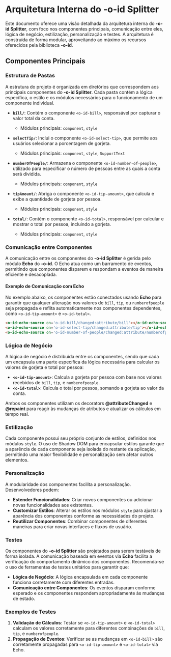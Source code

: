 # Arquitetura Interna do -o-id Splitter

Este documento oferece uma visão detalhada da arquitetura interna do **-o-id Splitter**, com foco nos componentes principais, comunicação entre eles, lógica de negócio, estilização, personalização e testes. A arquitetura é construída de forma modular, aproveitando ao máximo os recursos oferecidos pela biblioteca **-o-id**.

## Componentes Principais

### Estrutura de Pastas

A estrutura do projeto é organizada em diretórios que correspondem aos principais componentes do **-o-id Splitter**. Cada pasta contém a lógica específica, o estilo e os módulos necessários para o funcionamento de um componente individual.

- **`bill/`**: Contém o componente `<o-id-bill>`, responsável por capturar o valor total da conta.  
  - Módulos principais: `component`, `style`
  
- **`selectTip/`**: Inclui o componente `<o-id-select-tip>`, que permite aos usuários selecionar a porcentagem de gorjeta.  
  - Módulos principais: `component`, `style`, `SupportText`

- **`numberOfPeople/`**: Armazena o componente `<o-id-number-of-people>`, utilizado para especificar o número de pessoas entre as quais a conta será dividida.  
  - Módulos principais: `component`, `style`

- **`tipAmount/`**: Abriga o componente `<o-id-tip-amount>`, que calcula e exibe a quantidade de gorjeta por pessoa.  
  - Módulos principais: `component`, `style`
  
- **`total/`**: Contém o componente `<o-id-total>`, responsável por calcular e mostrar o total por pessoa, incluindo a gorjeta.  
  - Módulos principais: `component`, `style`

### Comunicação entre Componentes

A comunicação entre os componentes do **-o-id Splitter** é gerida pelo módulo **Echo** do **-o-id**. O Echo atua como um barramento de eventos, permitindo que componentes disparem e respondam a eventos de maneira eficiente e desacoplada. 

#### Exemplo de Comunicação com Echo

No exemplo abaixo, os componentes estão conectados usando **Echo** para garantir que qualquer alteração nos valores de `bill`, `tip`, ou `numberofpeople` seja propagada e reflita automaticamente nos componentes dependentes, como `<o-id-tip-amount>` e `<o-id-total>`.

```html
<o-id-echo-source on='o-id-bill/changed:attribute/bill'></o-id-echo-source>
<o-id-echo-source on='o-id-select-tip/changed:attribute/tip'></o-id-echo-source>
<o-id-echo-source on='o-id-number-of-people/changed:attribute/numberofpeople'></o-id-echo-source>
```

### Lógica de Negócio

A lógica de negócio é distribuída entre os componentes, sendo que cada um encapsula uma parte específica da lógica necessária para calcular os valores de gorjeta e total por pessoa:

- **`<o-id-tip-amount>`**: Calcula a gorjeta por pessoa com base nos valores recebidos de `bill`, `tip`, e `numberofpeople`.
- **`<o-id-total>`**: Calcula o total por pessoa, somando a gorjeta ao valor da conta.

Ambos os componentes utilizam os decorators **@attributeChanged** e **@repaint** para reagir às mudanças de atributos e atualizar os cálculos em tempo real.

### Estilização

Cada componente possui seu próprio conjunto de estilos, definidos nos módulos `style`. O uso de Shadow DOM para encapsular estilos garante que a aparência de cada componente seja isolada do restante da aplicação, permitindo uma maior flexibilidade e personalização sem afetar outros elementos.

### Personalização

A modularidade dos componentes facilita a personalização. Desenvolvedores podem:

- **Estender Funcionalidades**: Criar novos componentes ou adicionar novas funcionalidades aos existentes.
- **Customizar Estilos**: Alterar os estilos nos módulos `style` para ajustar a aparência dos componentes conforme as necessidades do projeto.
- **Reutilizar Componentes**: Combinar componentes de diferentes maneiras para criar novas interfaces e fluxos de usuário.

### Testes

Os componentes do **-o-id Splitter** são projetados para serem testáveis de forma isolada. A comunicação baseada em eventos via **Echo** facilita a verificação do comportamento dinâmico dos componentes. Recomenda-se o uso de ferramentas de testes unitários para garantir que:

- **Lógica de Negócio**: A lógica encapsulada em cada componente funciona corretamente com diferentes entradas.
- **Comunicação entre Componentes**: Os eventos disparam conforme esperado e os componentes respondem apropriadamente às mudanças de estado.

### Exemplos de Testes

1. **Validação de Cálculos**: Testar se `<o-id-tip-amount>` e `<o-id-total>` calculam os valores corretamente para diferentes combinações de `bill`, `tip`, e `numberofpeople`.
2. **Propagação de Eventos**: Verificar se as mudanças em `<o-id-bill>` são corretamente propagadas para `<o-id-tip-amount>` e `<o-id-total>` via Echo.
